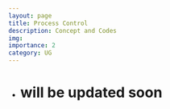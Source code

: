 ```yaml
---
layout: page
title: Process Control 
description: Concept and Codes 
img:
importance: 2
category: UG
---
```

- # will be updated soon
